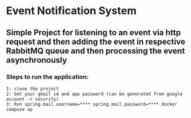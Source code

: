 # Event Notification System
## Simple Project for listening to an event via http request and then adding the event in respective RabbitMQ queue and then processing the event asynchronously

### Steps to run the application:
```
1: clone the project
2: Get your gmail id and app password (can be generated from google account -> security)
3: Run spring.mail.username=**** spring.mail.password=**** docker compose up
```


